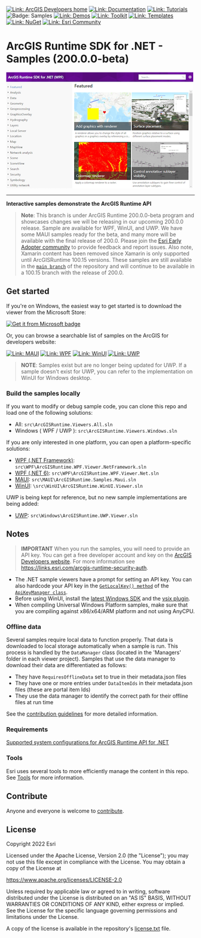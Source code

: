 [![Link: ArcGIS Developers home](https://img.shields.io/badge/ArcGIS%20Developers%20Home-633b9b?style=flat-square)](https://developers.arcgis.com)
[![Link: Documentation](https://img.shields.io/badge/Documentation-633b9b?style=flat-square)](https://developers.arcgis.com/net/)
[![Link: Tutorials](https://img.shields.io/badge/Tutorials-633b9b?style=flat-square)](https://developers.arcgis.com/documentation/mapping-apis-and-services/tutorials/)
![Badge: Samples](https://img.shields.io/badge/Samples-black?style=flat-square)
[![Link: Demos](https://img.shields.io/badge/Demos-633b9b?style=flat-square)](https://github.com/Esri/arcgis-runtime-demos-dotnet)
[![Link: Toolkit](https://img.shields.io/badge/Toolkit-633b9b?style=flat-square)](https://developers.arcgis.com/net/ui-components/)
[![Link: Templates](https://img.shields.io/badge/Templates-633b9b?style=flat-square&logo=visualstudio&labelColor=gray)](https://github.com/Esri/arcgis-runtime-templates-dotnet)
[![Link: NuGet](https://img.shields.io/badge/NuGet-633b9b?style=flat-square&logo=nuget&labelColor=gray)](https://www.nuget.org/profiles/Esri_Inc)
[![Link: Esri Community](https://img.shields.io/badge/🙋-Get%20help%20in%20Esri%20Community-633b9b?style=flat-square)](https://community.esri.com/t5/arcgis-runtime-sdk-for-net/bd-p/arcgis-runtime-sdk-dotnet-questions)

# ArcGIS Runtime SDK for .NET - Samples (200.0.0-beta)

<a href="//www.microsoft.com/store/apps/9mtp5013343h?cid=storebadge&ocid=badge"><img src="./samples_screenshot.png" title="Get the viewer from Microsoft" alt="Screenshot of the sample viewer for WPF" width="500px" /></a>
<hr />

**Interactive samples demonstrate the ArcGIS Runtime API**

> **Note**:  This branch is under ArcGIS Runtime 200.0.0-beta program and showcases changes we will be releasing in our upcoming 200.0.0 release. Sample are available for WPF, WinUI, and UWP. We have some MAUI samples ready for the beta, and many more will be available with the final release of 200.0. Please join the [Esri Early Adopter community](https://esriurl.com/agsrt200beta) to provide feedback and report issues.
Also note, Xamarin content has been removed since Xamarin is only supported until ArcGISRuntime 100.15 versions. These samples are still available in the [`main branch`](https://github.com/Esri/arcgis-runtime-samples-dotnet) of the repository and will continue to be available in a 100.15 branch with the release of 200.0.

## Get started

If you're on Windows, the easiest way to get started is to download the viewer from the Microsoft Store:

<a href='//www.microsoft.com/store/apps/9mtp5013343h?cid=storebadge&ocid=badge'><img src='https://developer.microsoft.com/store/badges/images/English_get-it-from-MS.png' alt='Get it from Microsoft badge' width="125" /></a>

Or, you can browse a searchable list of samples on the ArcGIS for developers website:

[![Link: MAUI](https://img.shields.io/badge/MAUI-3498db?style=flat-square&labelColor=gray&logo=.NET)](https://developers.arcgis.com/net/maui/sample-code/)
[![Link: WPF](https://img.shields.io/badge/WPF-0078d6?style=flat-square&labelColor=gray&logo=windowsxp)](https://developers.arcgis.com/net/wpf/sample-code/)
[![Link: WinUI](https://img.shields.io/badge/WinUI-0E53BD?style=flat-square&labelColor=gray&logo=windows)](https://developers.arcgis.com/net/winui/sample-code/)
[![Link: UWP](https://img.shields.io/badge/UWP-(Legacy)-202020?style=flat-square&labelColor=gray&logo=windows)](https://developers.arcgis.com/net/uwp/sample-code/)

> **NOTE**: Samples exist but are no longer being updated for UWP. If a sample doesn't exist for UWP, you can refer to the implementation on WinUI for Windows desktop.

### Build the samples locally

If you want to modify or debug sample code, you can clone this repo and load one of the following solutions:

- All: `src\ArcGISRuntime.Viewers.All.sln`
- Windows ( WPF / UWP ): `src\ArcGISRuntime.Viewers.Windows.sln`

If you are only interested in one platform, you can open a platform-specific solutions:

- [WPF (.NET Framework)](src/WPF/readme.md): `src\WPF\ArcGISRuntime.WPF.Viewer.NetFramework.sln`
- [WPF (.NET 6)](src/WPF/readme.md): `src\WPF\ArcGISRuntime.WPF.Viewer.Net.sln`
- [MAUI](src/MAUI/readme.md): `src\MAUI\ArcGISRuntime.Samples.Maui.sln`
- [WinUI](src/WinUI/readme.md): `\src\WinUI\ArcGISRuntime.WinUI.Viewer.sln`

UWP is being kept for reference, but no new sample implementations are being added:

- [UWP](src/UWP/readme.md): `src\Windows\ArcGISRuntime.UWP.Viewer.sln`

## Notes

> **IMPORTANT** When you run the samples, you will need to provide an API key. You can get a free developer account and key on the [ArcGIS Developers website](developers.arcgis.com). For more information see https://links.esri.com/arcgis-runtime-security-auth.

- The .NET sample viewers have a prompt for setting an API key. You can also hardcode your API key in the [`GetLocalKey() method`](https://github.com/Esri/arcgis-runtime-samples-dotnet/tree/main/src/ArcGISRuntime.Samples.Shared/Managers/ApiKeyManager.cs#L89) of the [`ApiKeyManager class`](https://github.com/Esri/arcgis-runtime-samples-dotnet/tree/main/src/ArcGISRuntime.Samples.Shared/Managers/ApiKeyManager.cs).
- Before using WinUI, install the [latest Windows SDK](https://developer.microsoft.com/en-us/windows/downloads/windows-sdk/) and the [vsix plugin](https://aka.ms/windowsappsdk/stable-vsix-2022-cs).
- When compiling Universal Windows Platform samples, make sure that you are compiling against x86/x64/ARM platform and not using AnyCPU.

### Offline data

Several samples require local data to function properly. That data is downloaded to local storage automatically when a sample is run.
This process is handled by the `DataManager` class (located in the 'Managers' folder in each viewer project). Samples
that use the data manager to download their data are differentiated as follows:

- They have `RequiresOfflineData` set to true in their metadata.json files
- They have one or more entries under `DataItemIds` in their metadata.json files (these are portal item Ids)
- They use the data manager to identify the correct path for their offline files at run time

See the [contribution guidelines](https://github.com/Esri/arcgis-runtime-samples-dotnet/wiki/Contributing) for more detailed information.

### Requirements

[Supported system configurations for ArcGIS Runtime API for .NET](https://developers.arcgis.com/net/reference/system-requirements/)

### Tools

Esri uses several tools to more efficiently manage the content in this repo. See [Tools](tools/readme.md) for more information.

## Contribute

Anyone and everyone is welcome to [contribute](https://github.com/Esri/arcgis-runtime-samples-dotnet/wiki/Contributing).

## License

Copyright 2022 Esri

Licensed under the Apache License, Version 2.0 (the "License");
you may not use this file except in compliance with the License.
You may obtain a copy of the License at

https://www.apache.org/licenses/LICENSE-2.0

Unless required by applicable law or agreed to in writing, software
distributed under the License is distributed on an "AS IS" BASIS,
WITHOUT WARRANTIES OR CONDITIONS OF ANY KIND, either express or implied.
See the License for the specific language governing permissions and
limitations under the License.

A copy of the license is available in the repository's [license.txt](/license.txt) file.
